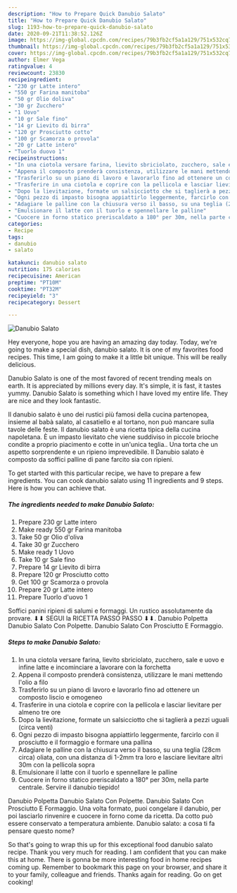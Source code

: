 ```yaml
---
description: "How to Prepare Quick Danubio Salato"
title: "How to Prepare Quick Danubio Salato"
slug: 1193-how-to-prepare-quick-danubio-salato
date: 2020-09-21T11:38:52.126Z
image: https://img-global.cpcdn.com/recipes/79b3fb2cf5a1a129/751x532cq70/danubio-salato-recipe-main-photo.jpg
thumbnail: https://img-global.cpcdn.com/recipes/79b3fb2cf5a1a129/751x532cq70/danubio-salato-recipe-main-photo.jpg
cover: https://img-global.cpcdn.com/recipes/79b3fb2cf5a1a129/751x532cq70/danubio-salato-recipe-main-photo.jpg
author: Elmer Vega
ratingvalue: 4
reviewcount: 23830
recipeingredient:
- "230 gr Latte intero"
- "550 gr Farina manitoba"
- "50 gr Olio doliva"
- "30 gr Zucchero"
- "1 Uovo"
- "10 gr Sale fino"
- "14 gr Lievito di birra"
- "120 gr Prosciutto cotto"
- "100 gr Scamorza o provola"
- "20 gr Latte intero"
- "Tuorlo duovo 1"
recipeinstructions:
- "In una ciotola versare farina, lievito sbriciolato, zucchero, sale e uovo e infine latte e incominciare a lavorare con la forchetta"
- "Appena il composto prenderà consistenza, utilizzare le mani mettendo l&#39;olio a filo"
- "Trasferirlo su un piano di lavoro e lavorarlo fino ad ottenere un composto liscio e omogeneo"
- "Trasferire in una ciotola e coprire con la pellicola e lasciar lievitare per almeno tre ore"
- "Dopo la lievitazione, formate un salsicciotto che si taglierà a pezzi uguali (circa venti)"
- "Ogni pezzo di impasto bisogna appiattirlo leggermente, farcirlo con il prosciutto e il formaggio e formare una pallina"
- "Adagiare le palline con la chiusura verso il basso, su una teglia (28cm circa) oliata, con una distanza di 1-2mm tra loro e lasciare lievitare altri 30m con la pellicola sopra"
- "Emulsionare il latte con il tuorlo e spennellare le palline"
- "Cuocere in forno statico preriscaldato a 180° per 30m, nella parte centrale. Servire il danubio tiepido!"
categories:
- Recipe
tags:
- danubio
- salato

katakunci: danubio salato 
nutrition: 175 calories
recipecuisine: American
preptime: "PT10M"
cooktime: "PT32M"
recipeyield: "3"
recipecategory: Dessert

---
```



![Danubio Salato](https://img-global.cpcdn.com/recipes/79b3fb2cf5a1a129/751x532cq70/danubio-salato-recipe-main-photo.jpg)

Hey everyone, hope you are having an amazing day today. Today, we're going to make a special dish, danubio salato. It is one of my favorites food recipes. This time, I am going to make it a little bit unique. This will be really delicious.

Danubio Salato is one of the most favored of recent trending meals on earth. It is appreciated by millions every day. It's simple, it is fast, it tastes yummy. Danubio Salato is something which I have loved my entire life. They are nice and they look fantastic.

Il danubio salato è uno dei rustici più famosi della cucina partenopea, insieme al babà salato, al casatiello e al tortano, non può mancare sulla tavole delle feste. Il danubio salato è una ricetta tipica della cucina napoletana. È un impasto lievitato che viene suddiviso in piccole brioche condite a proprio piacimento e cotte in un&#39;unica teglia.. Una torta che un aspetto sorprendente e un ripieno imprevedibile. Il Danubio salato è composto da soffici palline di pane farcito sia con ripieni.


To get started with this particular recipe, we have to prepare a few ingredients. You can cook danubio salato using 11 ingredients and 9 steps. Here is how you can achieve that.

<!--inarticleads1-->

##### The ingredients needed to make Danubio Salato:

1. Prepare 230 gr Latte intero
1. Make ready 550 gr Farina manitoba
1. Take 50 gr Olio d&#39;oliva
1. Take 30 gr Zucchero
1. Make ready 1 Uovo
1. Take 10 gr Sale fino
1. Prepare 14 gr Lievito di birra
1. Prepare 120 gr Prosciutto cotto
1. Get 100 gr Scamorza o provola
1. Prepare 20 gr Latte intero
1. Prepare Tuorlo d&#39;uovo 1


Soffici panini ripieni di salumi e formaggi. Un rustico assolutamente da provare. ⬇⬇ SEGUI la RICETTA PASSO PASSO ⬇⬇. Danubio Polpetta Danubio Salato Con Polpette. Danubio Salato Con Prosciutto E Formaggio. 

<!--inarticleads2-->

##### Steps to make Danubio Salato:

1. In una ciotola versare farina, lievito sbriciolato, zucchero, sale e uovo e infine latte e incominciare a lavorare con la forchetta
1. Appena il composto prenderà consistenza, utilizzare le mani mettendo l&#39;olio a filo
1. Trasferirlo su un piano di lavoro e lavorarlo fino ad ottenere un composto liscio e omogeneo
1. Trasferire in una ciotola e coprire con la pellicola e lasciar lievitare per almeno tre ore
1. Dopo la lievitazione, formate un salsicciotto che si taglierà a pezzi uguali (circa venti)
1. Ogni pezzo di impasto bisogna appiattirlo leggermente, farcirlo con il prosciutto e il formaggio e formare una pallina
1. Adagiare le palline con la chiusura verso il basso, su una teglia (28cm circa) oliata, con una distanza di 1-2mm tra loro e lasciare lievitare altri 30m con la pellicola sopra
1. Emulsionare il latte con il tuorlo e spennellare le palline
1. Cuocere in forno statico preriscaldato a 180° per 30m, nella parte centrale. Servire il danubio tiepido!


Danubio Polpetta Danubio Salato Con Polpette. Danubio Salato Con Prosciutto E Formaggio. Una volta formato, puoi congelare il danubio, per poi lasciarlo rinvenire e cuocere in forno come da ricetta. Da cotto può essere conservato a temperatura ambiente. Danubio salato: a cosa ti fa pensare questo nome? 

So that's going to wrap this up for this exceptional food danubio salato recipe. Thank you very much for reading. I am confident that you can make this at home. There is gonna be more interesting food in home recipes coming up. Remember to bookmark this page on your browser, and share it to your family, colleague and friends. Thanks again for reading. Go on get cooking!
